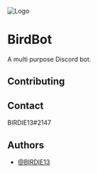 ![Logo](https://i.imgur.com/bN83RLR.png)


# BirdBot

A multi purpose Discord bot.


## Contributing




## Contact

BIRDIE13#2147
## Authors

- [@BIRDIE13](https://www.github.com/birdie13)
